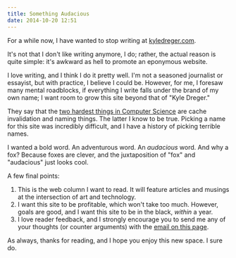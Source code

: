 ```yaml
---
title: Something Audacious
date: 2014-10-20 12:51
---
```

For a while now, I have wanted to stop writing at [kyledreger.com](http://kyledreger.com). 

It's not that I don't like writing anymore, I do; rather, the actual reason is quite simple: it's awkward as hell to promote an eponymous website. 

I love writing, and I think I do it pretty well. I'm not a seasoned journalist or essayist, but with practice, I believe I could be. However, for me, I foresaw many mental roadblocks, if everything I write falls under the brand of my own name; I want room to grow this site beyond that of "Kyle Dreger." 

They say that the [two hardest things in Computer Science](http://martinfowler.com/bliki/TwoHardThings.html) are cache invalidation and naming things. The latter I know to be true. Picking a name for this site was incredibly difficult, and I have a history of picking terrible names. 

I wanted a bold word. An adventurous word. An _audacious_ word. And why a fox? Because foxes are clever, and the juxtaposition of "fox" and "audacious" just looks cool. 

A few final points: 

1. This is the web column I want to read. It will feature articles and musings at the intersection of art and technology. 
2. I want this site to be profitable, which won't take too much. However, goals are good, and I want this site to be in the black, _within_ a year. 
3. I love reader feedback, and I strongly encourage you to send me any of your thoughts (or counter arguments) with the [email on this page](/about). 

As always, thanks for reading, and I hope you enjoy this new space. I sure do. 
